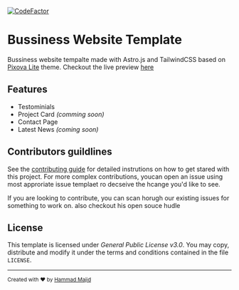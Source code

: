 [![CodeFactor](https://www.codefactor.io/repository/github/hammadmajid/bussiness_site-template/badge)](https://www.codefactor.io/repository/github/hammadmajid/bussiness_site-template)

# Bussiness Website Template

Bussiness website tempalte made with Astro.js and TailwindCSS based on [Pixova Lite](https://colorlib.com/wp/themes/pixova-lite/) theme. Checkout the live preview [here](https://ipsum-template.vercel.app/)

## Features

- Testominials
- Project Card *(comming soon)*
- Contact Page
- Latest News *(coming soon)*


## Contributors guildlines

See the [contributing guide]() for detailed instrutions on how to get stared with this project. For more complex contributions, youcan open an issue using most approriate issue templaet ro decseive the hcange you'd like to see.

If you are looking to contribute, you can scan horugh our existing issues for something to work on. also checkout his open souce hudle

## License

This template is licensed under *General Public License v3.0*. You may copy, distribute and modify it under the terms and conditions contained in the file `LICENSE`.

---

<sub>Created with :heart: by [Hammad Majid](https://github.com/hammadmajid/)</sub>
